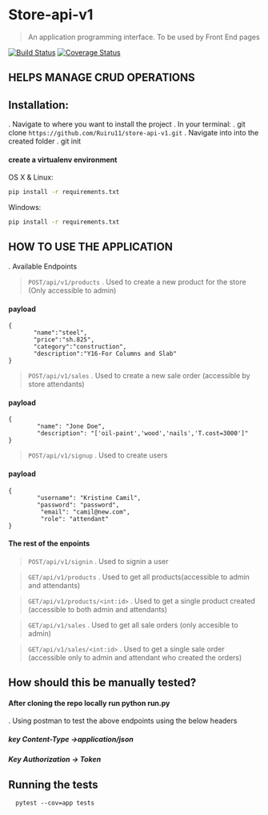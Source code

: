 # Store-api-v1
> An application programming interface.
> To be used by Front End pages

[![Build Status](https://travis-ci.org/Ruiru11/store-api-v1.svg?branch=develop)](https://travis-ci.org/Ruiru11/store-api-v1) [![Coverage Status](https://coveralls.io/repos/github/Ruiru11/store-api-v1/badge.svg?branch=develop)](https://coveralls.io/github/Ruiru11/store-api-v1?branch=develop)

## HELPS MANAGE CRUD OPERATIONS

## Installation:
. Navigate to where you want to install the project
. In your terminal:
. git clone `https://github.com/Ruiru11/store-api-v1.git`
. Navigate into into the created folder 
. git init 

#### create a virtualenv environment 

OS X & Linux:

```sh
pip install -r requirements.txt
```

Windows:

```sh
pip install -r requirements.txt
```

## HOW TO USE THE APPLICATION

. 	Available  Endpoints

> ```POST/api/v1/products```
. Used to create a new product for the store (Only accessible to admin)
#### payload
```
{
       "name":"steel",
       "price":"sh.825",
       "category":"construction",
       "description":"Y16-For Columns and Slab"
}
```

> ```POST/api/v1/sales```
. Used to create a new sale order (accessible by store attendants)
#### payload
```
{
        "name": "Jone Doe",
        "description": "['oil-paint','wood','nails','T.cost=3000']"
}
```

> ```POST/api/v1/signup```
. Used to create users
#### payload
```
{
        "username": "Kristine Camil",
        "password": "password",
         "email": "camil@new.com",
         "role": "attendant"
}
```

#### The rest of the enpoints
> ```POST/api/v1/signin```
. Used to signin a user

 > ```GET/api/v1/products```
 . Used to get all products(accessible to admin and attendants)

> ```GET/api/v1/products/<int:id>```
. Used to get a single product created (accessible to both admin and attendants)

> ```GET/api/v1/sales``` 
. Used to get all sale orders (only  accesible to admin)

> ```GET/api/v1/sales/<int:id>```
. Used to get a single sale order (accessible only to admin and attendant who created the orders)

## How should this be manually tested?

#### After cloning the repo locally run python run.py
. Using postman to test the above endpoints using the below headers

##### key Content-Type →application/json
##### Key Authorization → Token

## Running the tests


```
  pytest --cov=app tests
```